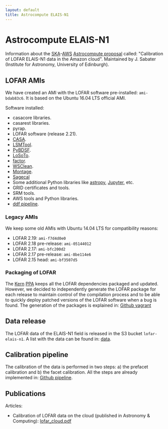 ```yaml
---
layout: default
title: Astrocompute ELAIS-N1
---
```


# Astrocompute ELAIS-N1

Information about the [SKA](https://www.skatelescope.org/)-[AWS](http://aws.amazon.com/) [Astrocompute proposal](https://www.skatelescope.org/ska-aws-astrocompute-call-for-proposals/) called: \"Calibration of LOFAR ELAIS-N1 data in the Amazon cloud\". Maintained by J. Sabater (Institute for Astronomy, University of Edinburgh).

## LOFAR AMIs
We have created an AMI with the LOFAR software pre-installed: `ami-bdab83c6`. It is based on the Ubuntu 16.04 LTS official AMI.

Software installed:

* casacore libraries.
* casarest libraries.
* pyrap.
* LOFAR software (release 2.21).
* [CASA](http://casa.nrao.edu/).
* [LSMTool](https://github.com/darafferty/LSMTool).
* [PyBDSF](https://github.com/lofar-astron/PyBDSF).
* [LoSoTo](https://github.com/revoltek/losoto).
* [factor](https://github.com/revoltek/factor).
* [WSClean](https://sourceforge.net/projects/wsclean/).
* [Montage](http://montage.ipac.caltech.edu/index.html).
* [Sagecal](http://sourceforge.net/projects/sagecal/)
* Some additional Python libraries like [astropy](http://www.astropy.org/), [Jupyter](https://jupyter.org/), etc.
* GRID certificates and tools.
* SRM tools.
* AWS tools and Python libraries.
* [ddf pipeline](https://github.com/mhardcastle/ddf-pipeline).

### Legacy AMIs
We keep some old AMIs with Ubuntu 14.04 LTS for compatibility reasons:

* LOFAR 2.19: `ami-f7d4d0e0`
* LOFAR 2.18 pre-release: `ami-05144012`
* LOFAR 2.17: `ami-bfc200d2`
* LOFAR 2.17 pre-release: `ami-8be114e6`
* LOFAR 2.15 head: `ami-bf3507d5`

### Packaging of LOFAR
The [Kern](http://kernsuite.info/) [PPA](https://launchpad.net/~kernsuite/+archive/ubuntu/kern-dev/) keeps all the LOFAR dependencies packaged and updated. However, we decided to independently generate the LOFAR package for each release to maintain control of the compilation process and to be able to quickly deploy patched versions of the LOFAR software when a bug is found. 
The generation of the packages is explained in: [Github vagrant](https://github.com/nudomarinero/Astrocompute-ELAIS-N1/tree/master/vagrant)

## Data release
The LOFAR data of the ELAIS-N1 field is released in the S3 bucket `lofar-elais-n1`. A list with the data can be found in: [data](http://www.lofarcloud.uk/data.html).

## Calibration pipeline
The calibration of the data is performed in two steps: a) the prefacet calibration and b) the facet calibration. All the steps are already implemented in: [Github pipeline](https://github.com/nudomarinero/Astrocompute-ELAIS-N1/tree/master/pipeline).

## Publications
Articles:
* Calibration of LOFAR data on the cloud (published in Astronomy & Computing): [lofar_cloud.pdf](http://www.roe.ac.uk/~jsm/lofar/lofar_cloud.pdf)


